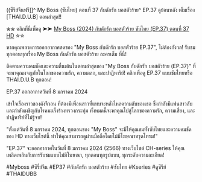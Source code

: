 ((ซีรีส์จีนฟรี]]^ My Boss (ซับไทย) ตอนที่ 37 กับดักรัก บอสตัวร้าย^ EP.37 ดูย้อนหลัง เต็มเรื่อง [THAI.D.U.B] ตอนล่าสุด!!

✮✮ คลิกที่นี่เพื่อดู ➤➤ [My Boss (2024) กับดักรัก บอสตัวร้าย ซับไทย (EP.37) ตอนที่ 37 HD](https://filmsortie.com/tv/240437-1-37/my-boss.html) ✮✮

หากคุณพลาดการออกอากาศสดของ "My Boss กับดักรัก บอสตัวร้าย EP.37", ไม่ต้องกังวล! รับชมทุกตอนทุกเรื่อง My Boss กับดักรัก บอสตัวร้าย ละครเต็ม ที่นี่!

ติดตามความคมชัดและความตื่นเต้นในตอนล่าสุดของ "My Boss กับดักรัก บอสตัวร้าย (EP.37)" ที่จะพาคุณผจญภัยในโลกของความรัก, ความตลก, และปาฏิหาริย์! คลิกเพื่อดู EP.37 แบบซับไทยหรือ THAI.D.U.B ทุกตอน!

EP.37 ออกอากาศวันที่ 8 มกราคม 2024

เข้าใจเรื่องราวของคังจีวอน ที่ต้องมีเพื่อนสาวที่แทบจะหลั่งไหลความลับของเธอ ซึ่งกำลังมีแฟนสาวลับ และกำลังเผชิญกับโรคมะเร็งร้างทรวงกระทุ่ม ทั้งหมดนี้จะพาคุณไปสู่โลกของความรัก, ความเสี่ยง, และปาฏิหาริย์ที่ไม่รู้จบ!

"ตั้งแต่วันที่ 8 มกราคม 2024, ทุกตอนของ "My Boss" จะมีให้คุณชมทั้งซับไทยและความคมชัดของ HD ทางเว็บไซต์นี้ ทำให้คุณสามารถดูผ่านมือถือโดยไม่มีโฆษณาทรุดโทรม!"

"EP.37" จะออกอากาศในวันที่ 8 มกราคม 2024 (2566) ทางเว็บไซต์ CH-series ให้คุณเพลิดเพลินกับการรับชมแบบไม่มีโฆษณา, ทุกตอนทุกรูปแบบ, ทุกระดับความละเอียด!

#Myboss #ซีรี่ย์จีน #EP37 #กับดักรัก บอสตัวร้าย #ซับไทย #Kseries #ดูซีรีย์ #THAIDUBB

<!--

**Here are some ideas to get you started:**

🙋‍♀️ A short introduction - what is your organization all about?
🌈 Contribution guidelines - how can the community get involved?
👩‍💻 Useful resources - where can the community find your docs? Is there anything else the community should know?
🍿 Fun facts - what does your team eat for breakfast?
🧙 Remember, you can do mighty things with the power of [Markdown](https://docs.github.com/github/writing-on-github/getting-started-with-writing-and-formatting-on-github/basic-writing-and-formatting-syntax)
-->
